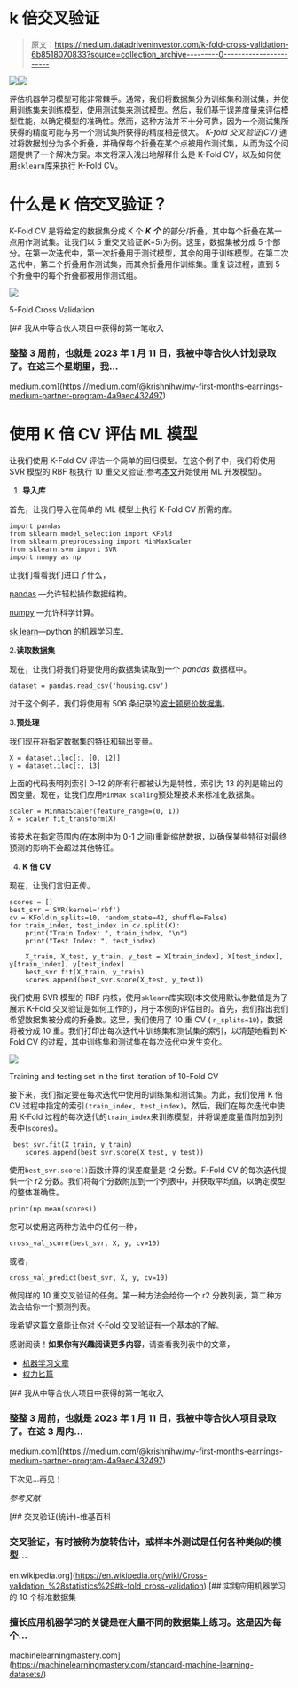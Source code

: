 # k 倍交叉验证

> 原文：<https://medium.datadriveninvestor.com/k-fold-cross-validation-6b8518070833?source=collection_archive---------0----------------------->

[![](img/337b2081ac1f0a9c06efe178668e64e6.png)](http://www.track.datadriveninvestor.com/J12U)![](img/d8086f03199638ea754511f2b6f5219d.png)

评估机器学习模型可能非常棘手。通常，我们将数据集分为训练集和测试集，并使用训练集来训练模型，使用测试集来测试模型。然后，我们基于误差度量来评估模型性能，以确定模型的准确性。然而，这种方法并不十分可靠，因为一个测试集所获得的精度可能与另一个测试集所获得的精度相差很大。 *K-fold 交叉验证(CV)* 通过将数据划分为多个折叠，并确保每个折叠在某个点被用作测试集，从而为这个问题提供了一个解决方案。本文将深入浅出地解释什么是 K-Fold CV，以及如何使用`sklearn`库来执行 K-Fold CV。

# **什么是 K 倍交叉验证？**

K-Fold CV 是将给定的数据集分成 K 个 ***K 个*** 的部分/折叠，其中每个折叠在某一点用作测试集。让我们以 5 重交叉验证(K=5)为例。这里，数据集被分成 5 个部分。在第一次迭代中，第一次折叠用于测试模型，其余的用于训练模型。在第二次迭代中，第二个折叠用作测试集，而其余折叠用作训练集。重复该过程，直到 5 个折叠中的每个折叠都被用作测试组。

![](img/04c25f59b10691c1ac9db694c480c161.png)

5-Fold Cross Validation

[](https://medium.com/@krishnihw/my-first-months-earnings-medium-partner-program-4a9aec432497) [## 我从中等合伙人项目中获得的第一笔收入

### 整整 3 周前，也就是 2023 年 1 月 11 日，我被中等合伙人计划录取了。在这三个星期里，我…

medium.com](https://medium.com/@krishnihw/my-first-months-earnings-medium-partner-program-4a9aec432497) 

# **使用 K 倍 CV 评估 ML 模型**

让我们使用 K-Fold CV 评估一个简单的回归模型。在这个例子中，我们将使用 SVR 模型的 RBF 核执行 10 重交叉验证(参考[本文](https://medium.com/datadriveninvestor/a-practical-guide-to-getting-started-with-machine-learning-3a6fcc0f95aa)开始使用 ML 开发模型)。

1.  **导入库**

首先，让我们导入在简单的 ML 模型上执行 K-Fold CV 所需的库。

```
import pandas
from sklearn.model_selection import KFold
from sklearn.preprocessing import MinMaxScaler
from sklearn.svm import SVR
import numpy as np
```

让我们看看我们进口了什么，

[pandas](https://pandas.pydata.org/) —允许轻松操作数据结构。

[numpy](http://www.numpy.org/) —允许科学计算。

[sk learn](https://scikit-learn.org/stable/index.html)—python 的机器学习库。

2.**读取数据集**

现在，让我们将我们将要使用的数据集读取到一个 *pandas* 数据框中。

```
dataset = pandas.read_csv('housing.csv')
```

对于这个例子，我们将使用有 506 条记录的[波士顿房价数据集](https://raw.githubusercontent.com/jbrownlee/Datasets/master/housing.data)。

3.**预处理**

我们现在将指定数据集的特征和输出变量。

```
X = dataset.iloc[:, [0, 12]]
y = dataset.iloc[:, 13]
```

上面的代码表明列索引 0-12 的所有行都被认为是特性，索引为 13 的列是输出的因变量。现在，让我们应用`MinMax scaling`预处理技术来标准化数据集。

```
scaler = MinMaxScaler(feature_range=(0, 1))
X = scaler.fit_transform(X)
```

该技术在指定范围内(在本例中为 0-1 之间)重新缩放数据，以确保某些特征对最终预测的影响不会超过其他特征。

4. **K 倍 CV**

现在，让我们言归正传。

```
scores = []
best_svr = SVR(kernel='rbf')
cv = KFold(n_splits=10, random_state=42, shuffle=False)
for train_index, test_index in cv.split(X):
    print("Train Index: ", train_index, "\n")
    print("Test Index: ", test_index)

    X_train, X_test, y_train, y_test = X[train_index], X[test_index], y[train_index], y[test_index]
    best_svr.fit(X_train, y_train)
    scores.append(best_svr.score(X_test, y_test))
```

我们使用 SVR 模型的 RBF 内核，使用`sklearn`库实现(本文使用默认参数值是为了展示 K-Fold 交叉验证是如何工作的)，用于本例的评估目的。首先，我们指出我们希望数据集被分成的折叠数。这里，我们使用了 10 重 CV ( `n_splits=10`)，数据将被分成 10 重。我们打印出每次迭代中训练集和测试集的索引，以清楚地看到 K-Fold CV 的过程，其中训练集和测试集在每次迭代中发生变化。

![](img/4767a47cd4d2e5c9b841cb6e8546b782.png)

Training and testing set in the first iteration of 10-Fold CV

接下来，我们指定要在每次迭代中使用的训练集和测试集。为此，我们使用 K 倍 CV 过程中指定的索引`(train_index, test_index)`。然后，我们在每次迭代中使用 K-Fold 过程的每次迭代的`train_index`来训练模型，并将误差度量值附加到列表中(`scores`)。

```
 best_svr.fit(X_train, y_train)
    scores.append(best_svr.score(X_test, y_test))
```

使用`best_svr.score()`函数计算的误差度量是 r2 分数。F-Fold CV 的每次迭代提供一个 r2 分数。我们将每个分数附加到一个列表中，并获取平均值，以确定模型的整体准确性。

```
print(np.mean(scores))
```

您可以使用这两种方法中的任何一种，

```
cross_val_score(best_svr, X, y, cv=10)
```

或者，

```
cross_val_predict(best_svr, X, y, cv=10)
```

做同样的 10 重交叉验证的任务。第一种方法会给你一个 r2 分数列表，第二种方法会给你一个预测列表。

我希望这篇文章能让你对 K-Fold 交叉验证有一个基本的了解。

感谢阅读！**如果你有兴趣阅读更多内容**，请查看我列表中的文章，

*   [机器学习文章](https://medium.com/@krishnihw/list/machine-learning-5db3a9d0dc83)
*   [权力匕篇](https://medium.com/@krishnihw/list/power-bi-2e19d2237f90)

[](https://medium.com/@krishnihw/my-first-months-earnings-medium-partner-program-4a9aec432497) [## 我从中等合伙人项目中获得的第一笔收入

### 整整 3 周前，也就是 2023 年 1 月 11 日，我被中等合伙人项目录取了。在这 3 周内…

medium.com](https://medium.com/@krishnihw/my-first-months-earnings-medium-partner-program-4a9aec432497) 

下次见…再见！

*参考文献*

[](https://en.wikipedia.org/wiki/Cross-validation_%28statistics%29#k-fold_cross-validation) [## 交叉验证(统计)-维基百科

### 交叉验证，有时被称为旋转估计，或样本外测试是任何各种类似的模型…

en.wikipedia.org](https://en.wikipedia.org/wiki/Cross-validation_%28statistics%29#k-fold_cross-validation) [](https://machinelearningmastery.com/standard-machine-learning-datasets/) [## 实践应用机器学习的 10 个标准数据集

### 擅长应用机器学习的关键是在大量不同的数据集上练习。这是因为每个…

machinelearningmastery.com](https://machinelearningmastery.com/standard-machine-learning-datasets/)